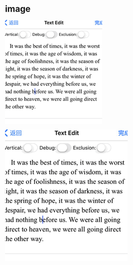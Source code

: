 # image
<img src="https://github.com/hello--world/image/blob/master/Untitled.gif" width="320">

![image](https://github.com/hello--world/image/blob/master/Untitled.gif )  
